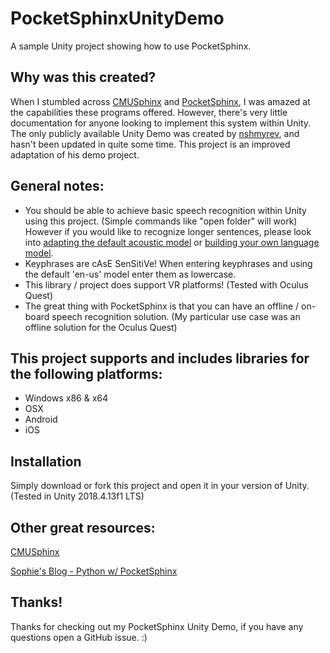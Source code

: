 # PocketSphinxUnityDemo
A sample Unity project showing how to use PocketSphinx.

## Why was this created? 
When I stumbled across [CMUSphinx](https://cmusphinx.github.io/) and [PocketSphinx](https://github.com/cmusphinx/pocketsphinx), I was amazed at the capabilities these programs offered. However, there's very little documentation for anyone looking to implement this system within Unity. The only publicly available Unity Demo was created by [nshmyrev](https://github.com/cmusphinx/pocketsphinx-unity-demo), and hasn't been updated in quite some time. This project is an improved adaptation of his demo project. 

## General notes:
- You should be able to achieve basic speech recognition within Unity using this project. (Simple commands like "open folder" will work) However if you would like to recognize longer sentences, please look into [adapting the default acoustic model](https://cmusphinx.github.io/wiki/tutorialadapt/) or [building your own language model](https://cmusphinx.github.io/wiki/tutoriallm/).
- Keyphrases are cAsE SenSitiVe! When entering keyphrases and using the default 'en-us' model enter them as lowercase.
- This library / project does support VR platforms! (Tested with Oculus Quest) 
- The great thing with PocketSphinx is that you can have an offline / on-board speech recognition solution. (My particular use case was an offline solution for the Oculus Quest)

## This project supports and includes libraries for the following platforms:
- Windows x86 & x64
- OSX
- Android
- iOS

## Installation
Simply download or fork this project and open it in your version of Unity. (Tested in Unity 2018.4.13f1 LTS)

## Other great resources:
[CMUSphinx](https://cmusphinx.github.io/)

[Sophie's Blog - Python w/ PocketSphinx](http://blog.justsophie.com/python-speech-to-text-with-pocketsphinx/)

## Thanks!
Thanks for checking out my PocketSphinx Unity Demo, if you have any questions open a GitHub issue. :)

